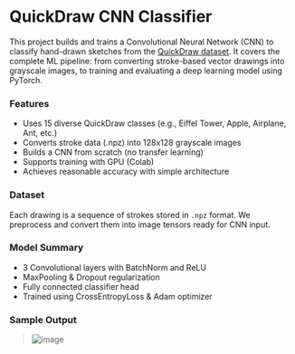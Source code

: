 # QuickDraw CNN Classifier

This project builds and trains a Convolutional Neural Network (CNN) to classify hand-drawn sketches from the [QuickDraw dataset](https://quickdraw.withgoogle.com/data). It covers the complete ML pipeline: from converting stroke-based vector drawings into grayscale images, to training and evaluating a deep learning model using PyTorch.

### Features
- Uses 15 diverse QuickDraw classes (e.g., Eiffel Tower, Apple, Airplane, Ant, etc.)
- Converts stroke data (.npz) into 128x128 grayscale images
- Builds a CNN from scratch (no transfer learning)
- Supports training with GPU (Colab)
- Achieves reasonable accuracy with simple architecture

### Dataset
Each drawing is a sequence of strokes stored in `.npz` format. We preprocess and convert them into image tensors ready for CNN input.

### Model Summary
- 3 Convolutional layers with BatchNorm and ReLU
- MaxPooling & Dropout regularization
- Fully connected classifier head
- Trained using CrossEntropyLoss & Adam optimizer

### Sample Output
> ![image](https://github.com/user-attachments/assets/d2e7c9a1-9938-42fe-bcf0-ccd425fc985c)
